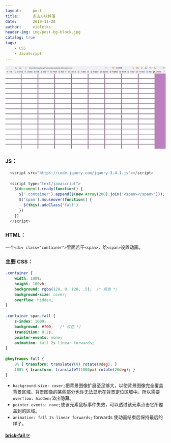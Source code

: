 ```yaml
---
layout:     post
title:      点击方块掉落
date:       2019-11-20
author:     violetks
header-img: img/post-bg-block.jpg
catalog: true
tags:
    - CSS
    - JavaScript
---
```


![aGP1wd.gif](/instructPic/aGP1wd.gif)

### JS：
```javascript
  <script src="https://code.jquery.com/jquery-3.4.1.js"></script>

  <script type="text/javascript">
    $(document).ready(function() {
      $('.container').append($(new Array(200).join('<span></span>')));
      $('span').mouseover(function() {
        $(this).addClass('fall')
      })
    })
  </script>
```
### HTML：
一个`<div class="container">`里面若干`<span>`，给`<span>`设置动画。<br>
### 主要 CSS：
```css
.container {
    width: 100%;
    height: 100vh;
    background: rgba(128, 0, 128, .5);  /* 紫色 */
    background-size: cover;
    overflow: hidden;
}

.container span.fall {
    z-index: 1000;
    background: #f00;   /* 红色 */
    transition: 0.2s;
    pointer-events: none;
    animation: fall 2s linear forwards;
}

@keyframes fall {
    0% { transform: translateY(0) rotate(0deg); }
    100% { transform: translateY(1000px) rotate(20deg); }
}
```
- `background-size: cover;`把背景图像扩展至足够大，以使背景图像完全覆盖背景区域。背景图像的某些部分也许无法显示在背景定位区域中。所以需要`overflow: hidden;`溢出隐藏。<br>
- `pointer-events: none;`使该元素鼠标事件失效，可以透过该元素点击它所覆盖到的区域。<br>
- `animation: fall 2s linear forwards;` forwards 使动画结束后保持最后的样子。

#### [brick-fall ☞](/demo/brick-fall/index.html)
